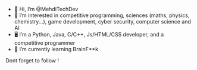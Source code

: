 - 👋 Hi, I’m @MehdiTechDev
- 👀 I’m interested in competitive programming, sciences (maths, physics, chemistry...), game development, cyber security, computer science and AI
- 🖥️ I’m a Python, Java, C/C++, Js/HTML/CSS developer, and a competitive programmer
- 🌱 I’m currently learning BrainF**k
<!---
MehdiTechDev/MehdiTechDev is a ✨ special ✨ repository because its `README.md` (this file) appears on your GitHub profile.
You can click the Preview link to take a look at your changes.
--->
Dont forget to follow !
